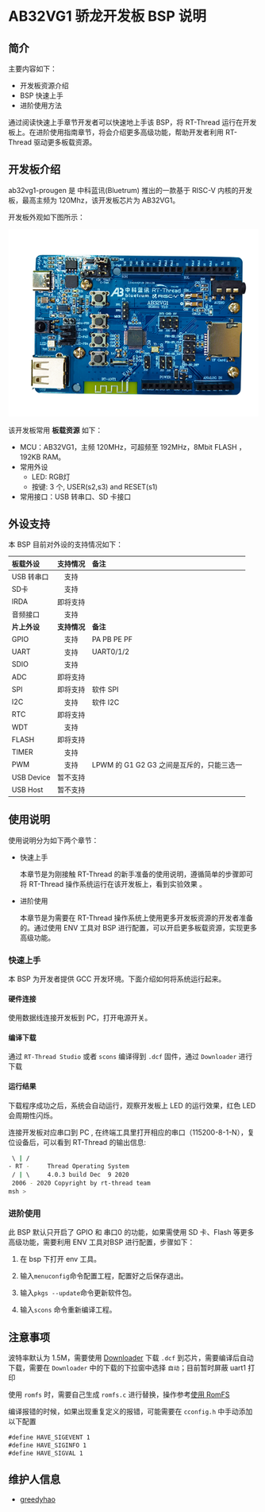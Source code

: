 # AB32VG1 骄龙开发板 BSP 说明

## 简介

主要内容如下：

- 开发板资源介绍
- BSP 快速上手
- 进阶使用方法

通过阅读快速上手章节开发者可以快速地上手该 BSP，将 RT-Thread 运行在开发板上。在进阶使用指南章节，将会介绍更多高级功能，帮助开发者利用 RT-Thread 驱动更多板载资源。

## 开发板介绍

ab32vg1-prougen 是 中科蓝讯(Bluetrum) 推出的一款基于 RISC-V 内核的开发板，最高主频为 120Mhz，该开发板芯片为 AB32VG1。

开发板外观如下图所示：

![board](figures/board.png)

该开发板常用 **板载资源** 如下：

- MCU：AB32VG1，主频 120MHz，可超频至 192MHz，8Mbit FLASH ，192KB RAM。
- 常用外设
  - LED: RGB灯
  - 按键: 3 个, USER(s2,s3) and RESET(s1)
- 常用接口：USB 转串口、SD 卡接口

## 外设支持

本 BSP 目前对外设的支持情况如下：

| **板载外设** | **支持情况** | **备注**                                  |
| :----------- | :----------: | :---------------------------------------- |
| USB 转串口   |     支持     |                                           |
| SD卡         |     支持     |                                           |
| IRDA         |   即将支持   |                                           |
| 音频接口     |     支持     |                                           |
| **片上外设** | **支持情况** | **备注**                                  |
| GPIO         |     支持     | PA PB PE PF                               |
| UART         |     支持     | UART0/1/2                                 |
| SDIO         |     支持     |                                           |
| ADC          |   即将支持   |                                           |
| SPI          |   即将支持   | 软件 SPI                                  |
| I2C          |     支持     | 软件 I2C                                  |
| RTC          |   即将支持   |                                           |
| WDT          |     支持     |                                           |
| FLASH        |   即将支持   |                                           |
| TIMER        |     支持     |                                           |
| PWM          |     支持     | LPWM 的 G1 G2 G3 之间是互斥的，只能三选一 |
| USB Device   |   暂不支持   |                                           |
| USB Host     |   暂不支持   |                                           |

## 使用说明

使用说明分为如下两个章节：

- 快速上手

    本章节是为刚接触 RT-Thread 的新手准备的使用说明，遵循简单的步骤即可将 RT-Thread 操作系统运行在该开发板上，看到实验效果 。

- 进阶使用

    本章节是为需要在 RT-Thread 操作系统上使用更多开发板资源的开发者准备的。通过使用 ENV 工具对 BSP 进行配置，可以开启更多板载资源，实现更多高级功能。


### 快速上手

本 BSP 为开发者提供 GCC 开发环境。下面介绍如何将系统运行起来。

#### 硬件连接

使用数据线连接开发板到 PC，打开电源开关。

#### 编译下载

通过 `RT-Thread Studio` 或者 `scons` 编译得到 `.dcf` 固件，通过 `Downloader` 进行下载

#### 运行结果

下载程序成功之后，系统会自动运行，观察开发板上 LED 的运行效果，红色 LED 会周期性闪烁。

连接开发板对应串口到 PC , 在终端工具里打开相应的串口（115200-8-1-N），复位设备后，可以看到 RT-Thread 的输出信息:

```bash
 \ | /
- RT -     Thread Operating System
 / | \     4.0.3 build Dec  9 2020
 2006 - 2020 Copyright by rt-thread team
msh >
```
### 进阶使用

此 BSP 默认只开启了 GPIO 和 串口0 的功能，如果需使用 SD 卡、Flash 等更多高级功能，需要利用 ENV 工具对BSP 进行配置，步骤如下：

1. 在 bsp 下打开 env 工具。

2. 输入`menuconfig`命令配置工程，配置好之后保存退出。

3. 输入`pkgs --update`命令更新软件包。

4. 输入`scons` 命令重新编译工程。

## 注意事项

波特率默认为 1.5M，需要使用 [Downloader](https://github.com/BLUETRUM/Downloader) 下载 `.dcf` 到芯片，需要编译后自动下载，需要在 `Downloader` 中的下载的下拉窗中选择 `自动`；目前暂时屏蔽 uart1 打印

使用 `romfs` 时，需要自己生成 `romfs.c` 进行替换，操作参考[使用 RomFS](https://www.rt-thread.org/document/site/tutorial/qemu-network/filesystems/filesystems/#romfs)

编译报错的时候，如果出现重复定义的报错，可能需要在 `cconfig.h` 中手动添加以下配置

```
#define HAVE_SIGEVENT 1
#define HAVE_SIGINFO 1
#define HAVE_SIGVAL 1
```

## 维护人信息

- [greedyhao](https://github.com/greedyhao)
